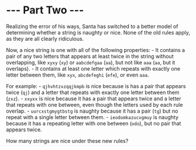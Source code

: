 # --- Part Two ---

Realizing the error of his ways, Santa has switched to a better model of determining whether a string is naughty or nice.  None of the old rules apply, as they are all clearly ridiculous.

Now, a nice string is one with all of the following properties:
    - It contains a pair of any two letters that appears at least twice in the string without overlapping, like `xyxy` (`xy`) or `aabcdefgaa` (`aa`), but not like `aaa` (`aa`, but it overlaps).
    - It contains at least one letter which repeats with exactly one letter between them, like `xyx`, `abcdefeghi` (`efe`), or even `aaa`.

For example:
    - `qjhvhtzxzqqjkmpb` is nice because is has a pair that appears twice (`qj`) and a letter that repeats with exactly one letter between them (`zxz`).
    - `xxyxx` is nice because it has a pair that appears twice and a letter that repeats with one between, even though the letters used by each rule overlap.
    - `uurcxstgmygtbstg` is naughty because it has a pair (`tg`) but no repeat with a single letter between them.
    - `ieodomkazucvgmuy` is naughty because it has a repeating letter with one between (`odo`), but no pair that appears twice.

How many strings are nice under these new rules?
